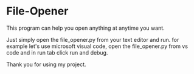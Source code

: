 # File-Opener
This program can help you open anything at anytime you want.

Just simply open the file_opener.py from your text editor and run.
for example let's use microsoft visual code,
open the file_opener.py from vs code and in run tab click run and debug.

Thank you for using my project.
